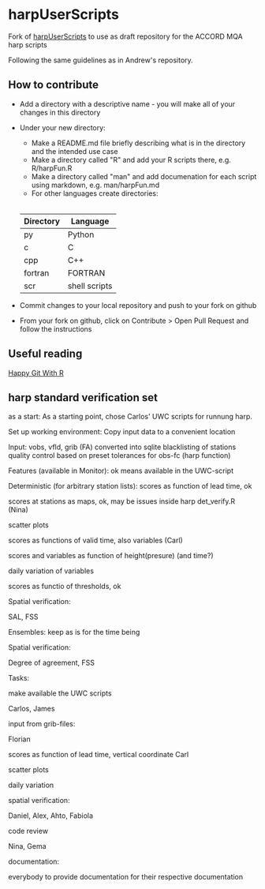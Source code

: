 # harpUserScripts
Fork of [harpUserScripts](https://github.com/harphub/harpUserScripts) to use as draft repository
for the ACCORD MQA harp scripts

Following the same guidelines as in Andrew's repository.

## How to contribute
- Add a directory with a descriptive name - you will make all of your changes in this directory
- Under your new directory\:
  - Make a README.md file briefly describing what is in the directory and the intended use case 
  - Make a directory called "R" and add your R scripts there, e.g. R/harpFun.R
  - Make a directory called "man" and add documenation for each script using markdown, e.g. man/harpFun.md
  - For other languages create directories:

  <br>
  
  |Directory|Language|
  |---|---|
  |py|Python|
  |c|C|
  |cpp|C++|
  |fortran|FORTRAN|
  |scr|shell scripts|
  
- Commit changes to your local repository and push to your fork on github
- From your fork on github, click on Contribute > Open Pull Request and follow the instructions

## Useful reading
[Happy Git With R](https://happygitwithr.com)


## harp standard verification set
as a start:
As a starting point, chose Carlos' UWC scripts for runnung harp.

Set up working environment:
Copy input data to a convenient location

Input: 
vobs, vfld, grib (FA)  converted into sqlite
blacklisting of stations
quality control based on preset tolerances for obs-fc (harp function)

Features (available in Monitor):
ok means available in the UWC-script

Deterministic (for arbitrary station lists):
scores as function of lead time, ok

scores at stations as maps, ok,  may be issues inside harp det_verify.R (Nina)

scatter plots

scores as functions of valid time, also variables (Carl)

scores and variables as function of height(presure) (and time?)

daily variation of variables

scores as functio of thresholds, ok 

Spatial verification:

SAL, FSS

Ensembles: keep as is for the time being

Spatial verification:

Degree of agreement, FSS

Tasks:

make available the UWC scripts

Carlos, James

input from grib-files:

Florian

scores as function of lead time, vertical coordinate
Carl

scatter plots

daily variation


spatial verification:

Daniel, Alex, Ahto, Fabiola

code review

Nina, Gema


documentation:

everybody to provide documentation for their respective documentation



